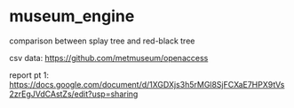 # museum_engine
comparison between splay tree and red-black tree

csv data: https://github.com/metmuseum/openaccess

report pt 1: https://docs.google.com/document/d/1XGDXjs3h5rMGl8SjFCXaE7HPX9tVs2zrEgJVdCAstZs/edit?usp=sharing
